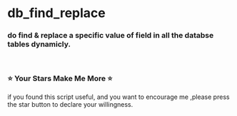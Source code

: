 
# db_find_replace

### do find &amp; replace a specific value of field in all the databse tables dynamicly.
<br>

### :star: Your Stars Make Me More :star:

if you found this script useful, and you want to encourage me ,please press the star button to declare your willingness.
